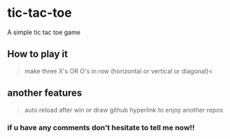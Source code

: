 # tic-tac-toe
A simple tic tac toe game

## How to play it
>make three X's OR O's in row (horizontal or vertical or diagonal)<

## another features
>auto reload after win or draw
>github hyperlink to enjoy another repos 



### if u have any comments don't hesitate to tell me now!! 